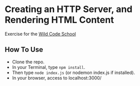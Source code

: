 # Creating an HTTP Server, and Rendering HTML Content

Exercise for the [Wild Code School](https://wildcodeschool.fr)

## How To Use

- Clone the repo.
- In your Terminal, type `npm install`.
- Then type `node index.js` (or nodemon index.js if installed).
- In your browser, access to localhost:3000/
